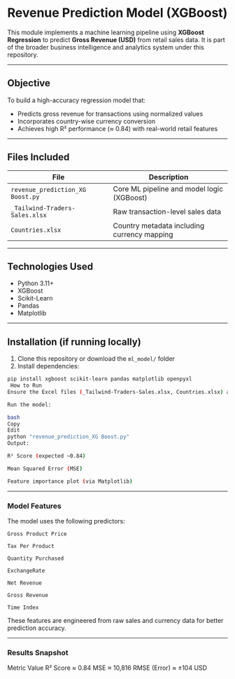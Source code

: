 # Revenue Prediction Model (XGBoost)

This module implements a machine learning pipeline using **XGBoost Regression** to predict **Gross Revenue (USD)** from retail sales data. It is part of the broader business intelligence and analytics system under this repository.

---

##  Objective

To build a high-accuracy regression model that:
- Predicts gross revenue for transactions using normalized values
- Incorporates country-wise currency conversion
- Achieves high R² performance (≈ 0.84) with real-world retail features

---

##  Files Included

| File                                | Description                                      |
|-------------------------------------|--------------------------------------------------|
| `revenue_prediction_XG Boost.py`   | Core ML pipeline and model logic (XGBoost)       |
| `_Tailwind-Traders-Sales.xlsx`     | Raw transaction-level sales data                 |
| `Countries.xlsx`                   | Country metadata including currency mapping      |

---

##  Technologies Used

- Python 3.11+
- XGBoost
- Scikit-Learn
- Pandas
- Matplotlib

---

##  Installation (if running locally)

1. Clone this repository or download the `ml_model/` folder
2. Install dependencies:

```bash
pip install xgboost scikit-learn pandas matplotlib openpyxl
 How to Run
Ensure the Excel files (_Tailwind-Traders-Sales.xlsx, Countries.xlsx) are in the same directory as the Python script.

Run the model:

bash
Copy
Edit
python "revenue_prediction_XG Boost.py"
Output:

R² Score (expected ~0.84)

Mean Squared Error (MSE)

Feature importance plot (via Matplotlib)
```
---

### Model Features
The model uses the following predictors:
```
Gross Product Price

Tax Per Product

Quantity Purchased

ExchangeRate

Net Revenue

Gross Revenue

Time Index
```
These features are engineered from raw sales and currency data for better prediction accuracy.

---

### Results Snapshot
Metric	Value
R² Score	≈ 0.84
MSE	≈ 10,816
RMSE (Error)	≈ ±104 USD
